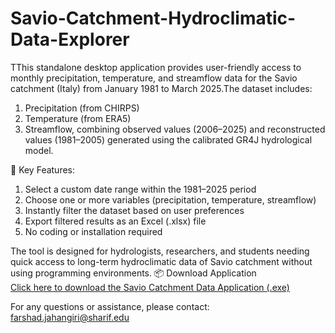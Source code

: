 # Savio-Catchment-Hydroclimatic-Data-Explorer
TThis standalone desktop application provides user-friendly access to monthly precipitation, temperature, and streamflow data for the Savio catchment (Italy) from January 1981 to March 2025.The dataset includes:

1) Precipitation (from CHIRPS)
2) Temperature (from ERA5)
3) Streamflow, combining observed values (2006–2025) and reconstructed values (1981–2005) generated using the calibrated GR4J hydrological model.

🔧 Key Features:
1) Select a custom date range within the 1981–2025 period
2) Choose one or more variables (precipitation, temperature, streamflow)
3) Instantly filter the dataset based on user preferences
4) Export filtered results as an Excel (.xlsx) file
5) No coding or installation required

The tool is designed for hydrologists, researchers, and students needing quick access to long-term hydroclimatic data of Savio catchment without using programming environments.
📦 Download Application  
[Click here to download the Savio Catchment Data Application (.exe)]([https://your_download_link_here.com](https://drive.google.com/file/d/1ZvbWOUFEjHjSvcluqsI8foYUALGnCJmf/view?usp=sharing))


For any questions or assistance, please contact: farshad.jahangiri@sharif.edu
